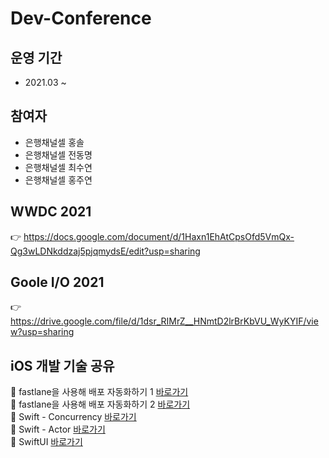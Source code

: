 # Dev-Conference

## 운영 기간  
- 2021.03 ~ 

## 참여자  
- 은행채널셀 홍솔
- 은행채널셀 전동명
- 은행채널셀 최수연
- 은행채널셀 홍주연


## WWDC 2021
👉 https://docs.google.com/document/d/1Haxn1EhAtCpsOfd5VmQx-Qg3wLDNkddzaj5pjqmydsE/edit?usp=sharing 

## Goole I/O 2021
👉 https://drive.google.com/file/d/1dsr_RIMrZ__HNmtD2lrBrKbVU_WyKYIF/view?usp=sharing


## iOS 개발 기술 공유  
🚀 fastlane을 사용해 배포 자동화하기 1 [바로가기](https://github.com/nativeTI/Dev-Conference/blob/main/iOS_Dev/CI_CD/fastlane.md)  
🚀 fastlane을 사용해 배포 자동화하기 2 [바로가기](https://github.com/nativeTI/Dev-Conference/blob/main/iOS_Dev/CI_CD/fastlane2.md)  
🌌 Swift - Concurrency [바로가기](https://github.com/nativeTI/Dev-Conference/blob/main/iOS_Dev/Swift/Concurrency.md)  
🌌 Swift - Actor [바로가기](https://github.com/nativeTI/Dev-Conference/blob/main/iOS_Dev/Swift/Actor.md)  
🌌 SwiftUI [바로가기](https://github.com/nativeTI/Dev-Conference/blob/main/iOS_Dev/SwiftUI.md)
